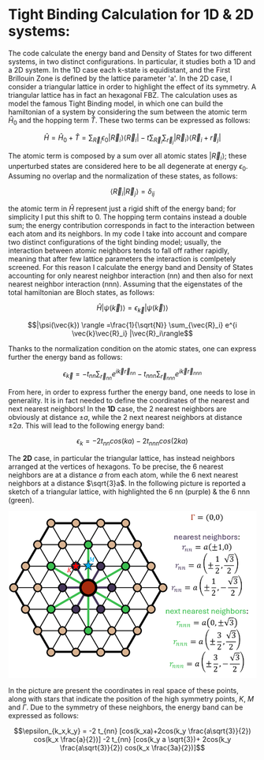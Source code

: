 # Tight Binding Calculation for 1D & 2D systems:
The code calculate the energy band and Density of States for two different systems, in two distinct configurations. In particular, it studies both a 1D and a 2D system.
In the 1D case each k-state is equidistant, and the First Brillouin Zone is defined by the lattice parameter 'a'.
In the 2D case, I consider a triangular lattice in order to highlight the effect of its symmetry. A triangular lattice has in fact an hexagonal FBZ.
The calculation uses as model the famous Tight Binding model, in which one can build the hamiltonian of a system by considering the sum between the atomic term $\hat{H}_0$ and the hopping term $\hat{T}$. These two terms can be expressed as follows:

```math
\hat{H} = \hat{H}_0 + \hat{T} = \sum_{\vec{R}_i} \epsilon_0 |\vec{R}_i\rangle \langle\vec{R}_i| - t \sum_{\vec{R}_i} \sum_{\vec{r}_j} |\vec{R}_i\rangle \langle\vec{R}_i + \vec{r}_j|
```

The atomic term is composed by a sum over all atomic states $|\vec{R}_i\rangle$; these unperturbed states are considered here to be all degenerate at energy $\epsilon_0$. Assuming no overlap and the normalization of these states, as follows:

```math
\langle\vec{R}_i|\vec{R}_j\rangle=\delta_{ij}
```

the atomic term in $\hat{H}$ represent just a rigid shift of the energy band; for simplicity I put this shift to 0.
The hopping term contains instead a double sum; the energy contribution corresponds in fact to the interaction between each atom and its neighbors.
In my code I take into account and compare two distinct configurations of the tight binding model; usually, the interaction between atomic neighbors tends to fall off rather rapidly, meaning that after few lattice parameters the interaction is comlpetely screened. For this reason I calculate the energy band and Density of States accounting for only nearest neighbor interaction (nn) and then also for next nearest neighbor interaction (nnn).
Assuming that the eigenstates of the total hamiltonian are Bloch states, as follows:

```math
\hat{H} |\psi(\vec{k}) \rangle = \epsilon_{\vec{k}}|\psi(\vec{k}) \rangle
```

```math
|\psi(\vec{k}) \rangle =\frac{1}{\sqrt{N}} \sum_{\vec{R}_i} e^{i \vec{k}\vec{R}_i} |\vec{R}_i\rangle
```

Thanks to the normalization condition on the atomic states, one can express further the energy band as follows:

```math
\epsilon_{\vec{k}} = -t_{nn} \sum_{\vec{r}_{nn}} e^{i \vec{k}\vec{r}_{nn}} - t_{nnn} \sum_{\vec{r}_{nnn}} e^{i \vec{k}\vec{r}_{nnn}}
```

From here, in order to express further the energy band, one needs to lose in generality. It is in fact needed to define the coordinates of the nearest and next nearest neighbors! 
In the **1D** case, the 2 nearest neighbors are obviously at distance $\pm a$, while the 2 next nearest neighbors at distance $\pm 2a$. This will lead to the following energy band:

```math
\epsilon_k = -2t_{nn}cos(ka) - 2t_{nnn}cos(2ka)
```

The **2D** case, in particular the triangular lattice, has instead neighbors arranged at the vertices of hexagons. To be precise, the 6 nearest neighbors are at a distance $a$ from each atom, while the 6 next nearest neighbors at a distance $\sqrt{3}a$. In the following picture is reported a sketch of a triangular lattice, with highlighted the 6 nn (purple) & the 6 nnn (green).

![triangular lattice with highlighted nearest neighbors and next nearest neighbors](https://github.com/Angeli-Ettore/Software-Computing-for-Applied-Physics/blob/main/triangular_lattice.png)

In the picture are present the coordinates in real space of these points, along with stars that indicate the position of the high symmetry points, $K$, $M$ and $\Gamma$. 
Due to the symmetry of these neighbors, the energy band can be expressed as follows:

```math
\epsilon_{k_x,k_y} = -2 t_{nn} [cos(k_xa)+2cos(k_y \frac{a\sqrt{3}}{2}) cos(k_x \frac{a}{2})] -2 t_{nn} [cos(k_y a \sqrt{3})+ 2cos(k_y \frac{a\sqrt{3}}{2}) cos(k_x \frac{3a}{2})]
```

